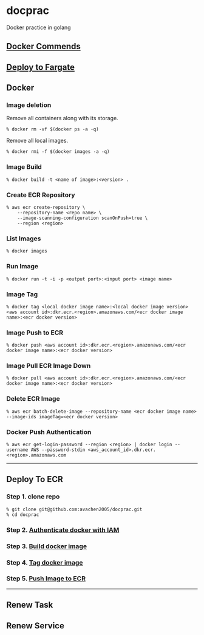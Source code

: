 # docprac
Docker practice in golang

## [Docker Commends](#docker)
## [Deploy to Fargate](#deploy-to-fargate)

## Docker

### Image deletion 

Remove all containers along with its storage. 

```
% docker rm -vf $(docker ps -a -q)
```

Remove all local images.

```
% docker rmi -f $(docker images -a -q)
```

### Image Build 
```
% docker build -t <name of image>:<version> .
```
### Create ECR Repository
```
% aws ecr create-repository \
    --repository-name <repo name> \
    --image-scanning-configuration scanOnPush=true \
    --region <region>
```

### List Images
```
% docker images
```

### Run Image
```
% docker run -t -i -p <output port>:<input port> <image name>
```

### Image Tag
```
% docker tag <local docker image name>:<local docker image version> <aws account id>:dkr.ecr.<region>.amazonaws.com/<ecr docker image name>:<ecr docker version>
```

### Image Push to ECR
```
% docker push <aws account id>:dkr.ecr.<region>.amazonaws.com/<ecr docker image name>:<ecr docker version>
```

### Image Pull ECR Image Down
```
% docker pull <aws account id>:dkr.ecr.<region>.amazonaws.com/<ecr docker image name>:<ecr docker version>
```

### Delete ECR Image
```
% aws ecr batch-delete-image --repository-name <ecr docker image name> --image-ids imageTag=<ecr docker version>
```

### Docker Push Authentication 
```
% aws ecr get-login-password --region <region> | docker login --username AWS --password-stdin <aws_account_id>.dkr.ecr.<region>.amazonaws.com 
```
---
## Deploy To ECR

### Step 1. clone repo
```
% git clone git@github.com:avachen2005/docprac.git
% cd docprac
```
### Step 2. [Authenticate docker with IAM](#docker-push-authentication) 
### Step 3. [Build docker image](#image-build)
### Step 4. [Tag docker image](#image-tag)
### Step 5. [Push Image to ECR](#image-push-to-ecr)

---
## Renew Task
## Renew Service
